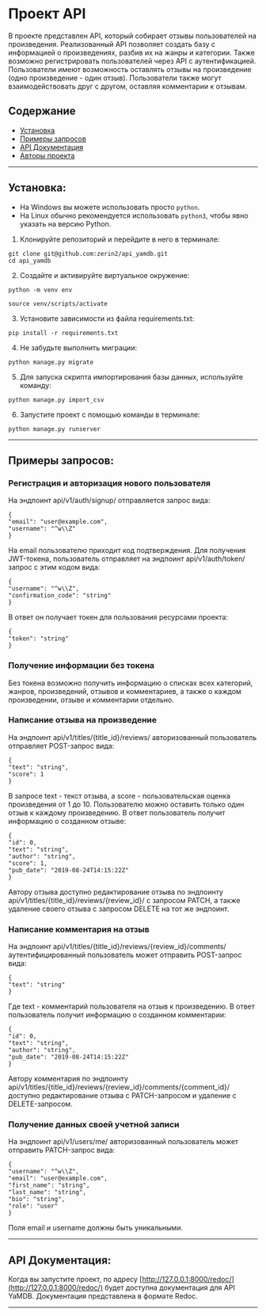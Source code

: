 # Проект API

В проекте представлен API, который собирает отзывы пользователей на произведения.
Реализованный API позволяет создать базу с информацией о произведениях, разбив их на жанры и категории. 
Также возможно регистрировать пользователей через API с аутентификацией.
Пользователи имеют возможность оставлять отзывы на произведение (одно произведение - один отзыв).
Пользователи также могут взаимодействовать друг с другом, оставляя комментарии к отзывам.

## Содержание
- [Установка](#установка)
- [Примеры запросов](#примеры-запросов)
- [API Документация](#api-документация)
- [Авторы проекта](#авторы-проекта)

---

## Установка:

- На Windows вы можете использовать просто `python`.
- На Linux обычно рекомендуется использовать `python3`, чтобы явно указать на версию Python.


1. Клонируйте репозиторий и перейдите в него в терминале:
```
git clone git@github.com:zerin2/api_yamdb.git
cd api_yamdb
```
2. Cоздайте и активируйте виртуальное окружение:
```
python -m venv env
```
```
source venv/scripts/activate
```
3. Установите зависимости из файла requirements.txt:
```
pip install -r requirements.txt
```
4. Не забудьте выполнить миграции:
```
python manage.py migrate
```
5. Для запуска скрипта импортирования базы данных, используйте команду:
```
python manage.py import_csv
```
6. Запустите проект с помощью команды в терминале:
```
python manage.py runserver
```

---

## Примеры запросов:

### Регистрация и авторизация нового пользователя
На эндпоинт api/v1/auth/signup/ отправляется запрос вида:
```
{
"email": "user@example.com",
"username": "^w\\Z"
}
```
На email пользователю приходит код подтверждения.
Для получения JWT-токена, пользователь отправляет на эндпоинт api/v1/auth/token/ запрос с этим кодом вида:
```
{
"username": "^w\\Z",
"confirmation_code": "string"
}
```
В ответ он получает токен для пользования ресурсами проекта:
```
{
"token": "string"
}
```

### Получение информации без токена

Без токена возможно получить информацию о списках всех категорий, жанров, произведений, отзывов и комментариев, а также о каждом произведении, отзыве и комментарии отдельно.

### Написание отзыва на произведение

На эндпоинт api/v1/titles/{title_id}/reviews/ авторизованный пользователь отправляет POST-запрос вида:
```
{
"text": "string",
"score": 1
}
```
В запросе text - текст отзыва, а score - пользовательская оценка произведения от 1 до 10.
Пользователю можно оставить только один отзыв к каждому произведению.
В ответ пользователь получит информацию о созданном отзыве:
```
{
"id": 0,
"text": "string",
"author": "string",
"score": 1,
"pub_date": "2019-08-24T14:15:22Z"
}
```
Автору отзыва доступно редактирование отзыва по эндпоинту api/v1/titles/{title_id}/reviews/{review_id}/ с запросом PATCH, а также удаление своего отзыва с запросом DELETE на тот же эндпоинт.

### Написание комментария на отзыв

На эндпоинт api/v1/titles/{title_id}/reviews/{review_id}/comments/ аутентифицированный пользователь может отправить POST-запрос вида:
```
{
"text": "string"
}
```
Где text - комментарий пользователя на отзыв к произведению.
В ответ пользователь получит информацию о созданном комментарии:
```
{
"id": 0,
"text": "string",
"author": "string",
"pub_date": "2019-08-24T14:15:22Z"
}
```
Автору комментария по эндпоинту api/v1/titles/{title_id}/reviews/{review_id}/comments/{comment_id}/ доступно редактирование отзыва с PATCH-запросом и удаление с DELETE-запросом.

### Получение данных своей учетной записи

На эндпоинт api/v1/users/me/ авторизованный пользователь может отправить PATCH-запрос вида:
```
{
"username": "^w\\Z",
"email": "user@example.com",
"first_name": "string",
"last_name": "string",
"bio": "string",
"role": "user"
}
```
Поля email и username должны быть уникальными.

---

## API Документация:

Когда вы запустите проект, по адресу  [http://127.0.0.1:8000/redoc/](http://127.0.0.1:8000/redoc/) будет доступна документация для API YaMDB. 
Документация представлена в формате Redoc.

---

